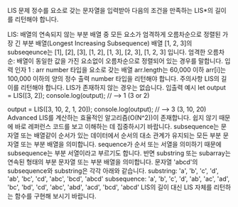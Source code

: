LIS
문제
정수를 요소로 갖는 문자열을 입력받아 다음의 조건을 만족하는 LIS*의 길이를 리턴해야 합니다.

LIS: 배열의 연속되지 않는 부분 배열 중 모든 요소가 엄격하게 오름차순으로 정렬된 가장 긴 부분 배열(Longest Increasing Subsequence)
배열 [1, 2, 3]의 subseqeunce는 [1], [2], [3], [1, 2], [1, 3], [2, 3], [1, 2, 3] 입니다.
엄격한 오름차순: 배열이 동일한 값을 가진 요소없이 오름차순으로 정렬되어 있는 경우를 말합니다.
입력
인자 1 : arr
number 타입을 요소로 갖는 배열
arr.length는 60,000 이하
arr[i]는 100,000 이하의 양의 정수
출력
number 타입을 리턴해야 합니다.
주의사항
LIS의 길이를 리턴해야 합니다.
LIS가 존재하지 않는 경우는 없습니다.
입출력 예시
let output = LIS([3, 2]);
console.log(output); // --> 1 (3 or 2)

output = LIS([3, 10, 2, 1, 20]);
console.log(output); // --> 3 (3, 10, 20)
Advanced
LIS를 계산하는 효율적인 알고리즘(O(N^2))이 존재합니다. 쉽지 않기 때문에 바로 레퍼런스 코드를 보고 이해하는 데 집중하시기 바랍니다.
subsequence는 문자열 또는 배열같이 순서가 있는 데이터에서 순서의 대소 관계가 유지되는 모든 부분 문자열 또는 부분 배열을 의미합니다. sequence가 순서 또는 서열을 의미하기 때문에 subsequence는 부분 서열이라고 부르기도 합니다. 반면 substring 또는 subarray는 연속된 형태의 부분 문자열 또는 부분 배열을 의미합니다. 문자열 'abcd'의 subsequence와 substring은 각각 아래와 같습니다.
substring: 'a', 'b', 'c', 'd', 'ab', 'bc', 'cd', 'abc', 'bcd', 'abcd'
subsequence: 'a', 'b', 'c', 'd', 'ab', 'ac', 'ad', 'bc', 'bd', 'cd', 'abc', 'abd', 'acd', 'bcd', 'abcd'
LIS의 길이 대신 LIS 자체를 리턴하는 함수를 구현해 보시기 바랍니다.